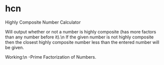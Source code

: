# hcn
Highly Composite Number Calculator

Will output whether or not a number is highly composite (has more factors than any number before it).\n
If the given number is not highly composite then the closest highly composite number less than the entered number will be given.

Working:\n
  -Prime Factorization of Numbers.
